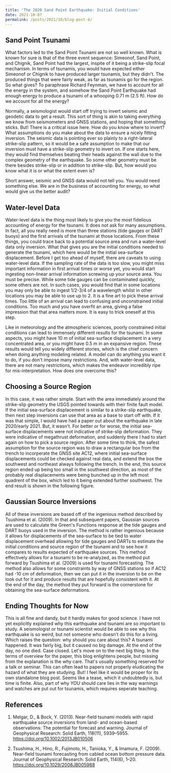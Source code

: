 ```yaml
---
title: 'The 2020 Sand Point Earthquake: Initial Conditions'
date: 2021-10-07
permalink: /posts/2021/10/blog-post-4/ 
---
```


## Sand Point Tsunami

What factors led to the Sand Point Tsunami are not so well known. What is known for sure is that of the three event sequence: Simeonof, Sand Point, and Chignik, Sand Point had the largest, inspite of it being a strike-slip focal mechanism. In terms of tsunamis, you would have expected either Simeonof or Chignik to have produced larger tsunamis, but they didn't. The produced things that were fairly weak, as far as tsunamis go for the region. So what gives? 
To paraphrase Richard Feynman, we have to account for all the energy in the system, and somehow the Sand Point Earthquake had enough energy to produce a tsunami of a whooping 0.71 m (2.5 ft). How do we account for all the energy?

Normally, a seismologist would start off trying to invert seismic and geodetic data to get a result. This sort of thing is akin to taking everything we know from seismometers and GNSS stations, and hoping that something sticks. But! There is a critical issue here.
How do you know where to invert? What assumptions do you make about the data to ensure a nicely fitting inversion. The seismic data is pointing ever so plainly to a right-lateral strike-slip pattern, so it would be a safe assumption to make that our inversion
must have a strike-slip geometry to invert on. If one starts here, they would find themselves beating their heads against the wall due to the complex geometry of the earthquake. So some other geometry must be there besides strike-slip or in addition to strike-slip.
But, how would you know what it is or what the extent even is?

Short answer, seismic and GNSS data would not tell you. You would need something else. We are in the business of accounting for energy, so what would give us the better audit? 

## Water-level Data

Water-level data is the thing most likely to give you the most fidelious accounting of energy for the tsunami. It does not ask for many assumptions. In fact, all you really need is more than three stations (tide gauges or DART buoys) and the first arrivals of the tsunami at those locations. From these things, you could trace back to a potential source area and run a water-level data only inversion. What that gives you are the initial conditions needed to generate the tsunami, which here would be the initial sea-surface displacement. 
Before I get too ahead of myself, there are caveats to using water-level data. If the sampling rate of the data is too slow, you might miss important information in first arrival times or worse yet, you would start ingesting non-linear arrival information screwing up your
source area. You must be precise. While some tide gauges can be contaminated quickly, some others are not. In such cases, you would find that in some locations you may only be able to ingest 1/2-3/4 of a wavelength whilst in other locations you may be able to use
up to 2. It is a fine art to pick these arrival times. Too little of an arrival can lead to confusing and unconstrained initial conditions. Too much and you have overfit an area, giving a false impression that that area matters more. It is easy to trick oneself at this step.

Like in meteorology and the atmospheric sciences, poorly constrained initial conditions can lead to immensely different results for the tsunami. In some aspects, you might have 10 m of initial sea-surface displacement in a very concentrated area, or you might have
0.5 m in an expansive region. These results would tell you widely different stories, which is the chief concern when doing anything modeling related. A model can do anything you want it to do, if you don't impose many restrictions. And, with water-level data, there are not many restrictions, which makes the endeavor incredibly ripe for mis-interpretation. 
How does one overcome this?

## Choosing a Source Region

In this case, it was rather simple. Start with the area immediately around the strike-slip geometry the USGS pointed towards with their finite fault model. If the initial sea-surface displacement is similar to a strike-slip earthquake, then next step inversions can use
that area as a base to start off with. If it was that simple, I would have had a paper out about the earthquake in late 2020/early 2021. But, it wasn't. For better or for worse, the initial sea-surface displacements were not indicative of strike-slip deformation. 
They were indicative of megathrust deformation, and suddenly there I had to start again on how to pick a source region. After some time to think, the safest assumption for the source region was to draw a rectangular box from the trench to incorperate the GNSS
site AC12, where initial sea-surface displacements could be checked against real data, and extend the box the southwest and northeast always following the trench. In the end, this source region ended up being too small in the southwest direction, as most
of the probably real displacements were being bunched up in the left most quadrent of the box, which led to it being extended further southwest. The end result is shown in the following figure. 

## Gaussian Source Inversions

All of these inversions are based off of the ingenious method described by Tsushima et al. (2009). In that and subsequent papers, Gaussian sources are used to calculate the Green's Functions response at the tide gauges and DART buoys used in the inversion. 
The method is rather ingenious because it allows for displacements of the sea-surface to be tied to water displacement overhead allowing for tide gauges and DARTs to estimate the initial conditions and source region of the tsunami and to see how it compares
to results expected of earthquake sources. This method effectively allows for a tsunami to be re-analyzed, as the method put forward by Tsushima et al. (2009) is used for tsunami forecasting. The method also allows for some constraints by way of GNSS stations
so if AC12 had -10 cm of deformation, then we can put it in the inversion to be on the look out for it and produce results that are hopefully consistent with it. At the end of the day, the method they put forward is the cornerstone for obtaining the sea-surface deformations.

## Ending Thoughts for Now

This is all fine and dandy, but it hardly makes for good science. I have not yet explicitly explained why this earthquake and tsunami are so important to study. A seismologist or tsunami scientist would be able to see why this earthquake is so weird, but not someone
who doesn't do this for a living. Which raises the question: why should you care about this? A tsunami happened. It was fairly big, but it caused no big damage. At the end of the day, no one died. Case closed. Let's move on to the next big thing. In the terms of overview
for the paper, this blog enlightens people, but missing from the explanation is the why care. That's usually something reserved for a talk or seminar. This can often lead to papers not properly eludicating the hazard of what they are studying. But! I feel like it would be proper for its own standalone blog post. Seems like a tease, which it undoubtedly is, but time is finite. Also, part of why *YOU* should care lies in the way warnings and watches are put out for tsunamis, which requires seperate teaching. 

## References

1. Melgar, D., & Bock, Y. (2013). Near-field tsunami models with rapid earthquake source inversions from land- and ocean-based observations: The potential for forecast and warning. Journal of Geophysical Research: Solid Earth, 118(11), 5939–5955. https://doi.org/10.1002/2013JB010506

2. Tsushima, H., Hino, R., Fujimoto, H., Tanioka, Y., & Imamura, F. (2009). Near-field tsunami forecasting from cabled ocean bottom pressure data. Journal of Geophysical Research: Solid Earth, 114(6), 1–20. https://doi.org/10.1029/2008JB005988

 
 
